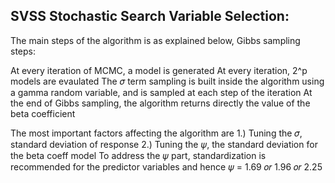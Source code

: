 SVSS
Stochastic Search Variable Selection:
-----------------------------------------
The main steps of the
algorithm is as explained below,
Gibbs sampling steps:

At every iteration of MCMC, a model is generated
At every iteration, 2^p models are evaulated
The 𝜎 term sampling is built inside the algorithm using a gamma random variable, and is sampled at each step of the iteration
At the end of Gibbs sampling, the algorithm returns directly the value of the beta coefficient

The most important factors affecting the algorithm are
1.) Tuning the 𝜎, standard deviation of response
2.) Tuning the 𝜓, the standard deviation for the beta coeff model
To address the 𝜓 part, standardization is recommended for the predictor variables and hence
𝜓 = 1.69 𝑜𝑟 1.96 𝑜𝑟 2.25

